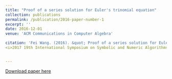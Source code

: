 ```yaml
---
title: "Proof of a series solution for Euler's trinomial equation"
collection: publications
permalink: /publication/2016-paper-number-1
excerpt: ''
date: 2016-12-01
venue: 'ACM Communications in Computer Algebra'

citation: 'Fei Wang. (2016). &quot; Proof of a series solution for Euler{'}s trinomial equation. &quot; 
<i>2017 19th International Symposium on Symbolic and Numeric Algorithms for Scientific Computing</i>.  Pages 86-93.'


---
```


[Download paper here](https://doi.org/10.1145/3055282.3055284)
